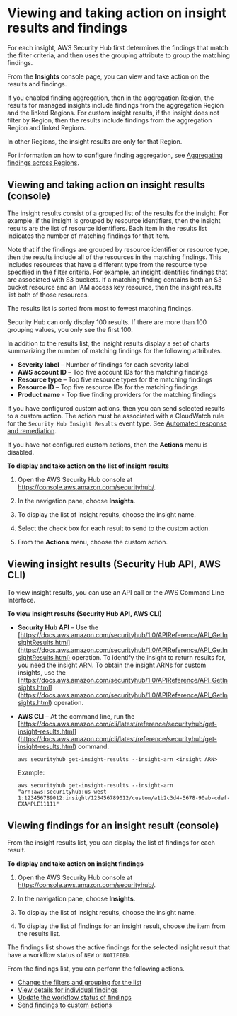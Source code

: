 # Viewing and taking action on insight results and findings<a name="securityhub-insights-view-take-action"></a>

For each insight, AWS Security Hub first determines the findings that match the filter criteria, and then uses the grouping attribute to group the matching findings\.

From the **Insights** console page, you can view and take action on the results and findings\.

If you enabled finding aggregation, then in the aggregation Region, the results for managed insights include findings from the aggregation Region and the linked Regions\. For custom insight results, if the insight does not filter by Region, then the results include findings from the aggregation Region and linked Regions\.

In other Regions, the insight results are only for that Region\.

For information on how to configure finding aggregation, see [Aggregating findings across Regions](finding-aggregation.md)\.

## Viewing and taking action on insight results \(console\)<a name="securityhub-insight-results-console"></a>

The insight results consist of a grouped list of the results for the insight\. For example, if the insight is grouped by resource identifiers, then the insight results are the list of resource identifiers\. Each item in the results list indicates the number of matching findings for that item\.

Note that if the findings are grouped by resource identifier or resource type, then the results include all of the resources in the matching findings\. This includes resources that have a different type from the resource type specified in the filter criteria\. For example, an insight identifies findings that are associated with S3 buckets\. If a matching finding contains both an S3 bucket resource and an IAM access key resource, then the insight results list both of those resources\.

The results list is sorted from most to fewest matching findings\.

Security Hub can only display 100 results\. If there are more than 100 grouping values, you only see the first 100\.

In addition to the results list, the insight results display a set of charts summarizing the number of matching findings for the following attributes\.
+ **Severity label** – Number of findings for each severity label
+ **AWS account ID** – Top five account IDs for the matching findings
+ **Resource type** – Top five resource types for the matching findings
+ **Resource ID** – Top five resource IDs for the matching findings
+ **Product name** \- Top five finding providers for the matching findings

If you have configured custom actions, then you can send selected results to a custom action\. The action must be associated with a CloudWatch rule for the `Security Hub Insight Results` event type\. See [Automated response and remediation](securityhub-cloudwatch-events.md)\.

If you have not configured custom actions, then the **Actions** menu is disabled\.

**To display and take action on the list of insight results**

1. Open the AWS Security Hub console at [https://console\.aws\.amazon\.com/securityhub/](https://console.aws.amazon.com/securityhub/)\.

1. In the navigation pane, choose **Insights**\.

1. To display the list of insight results, choose the insight name\.

1. Select the check box for each result to send to the custom action\.

1. From the **Actions** menu, choose the custom action\.

## Viewing insight results \(Security Hub API, AWS CLI\)<a name="securityhub-insight-results-api"></a>

To view insight results, you can use an API call or the AWS Command Line Interface\.

**To view insight results \(Security Hub API, AWS CLI\)**
+ **Security Hub API** – Use the [https://docs.aws.amazon.com/securityhub/1.0/APIReference/API_GetInsightResults.html](https://docs.aws.amazon.com/securityhub/1.0/APIReference/API_GetInsightResults.html) operation\. To identify the insight to return results for, you need the insight ARN\. To obtain the insight ARNs for custom insights, use the [https://docs.aws.amazon.com/securityhub/1.0/APIReference/API_GetInsights.html](https://docs.aws.amazon.com/securityhub/1.0/APIReference/API_GetInsights.html) operation\.
+ **AWS CLI** – At the command line, run the [https://docs.aws.amazon.com/cli/latest/reference/securityhub/get-insight-results.html](https://docs.aws.amazon.com/cli/latest/reference/securityhub/get-insight-results.html) command\.

  ```
  aws securityhub get-insight-results --insight-arn <insight ARN>
  ```

  Example:

  ```
  aws securityhub get-insight-results --insight-arn "arn:aws:securityhub:us-west-1:123456789012:insight/123456789012/custom/a1b2c3d4-5678-90ab-cdef-EXAMPLE11111"
  ```

## Viewing findings for an insight result \(console\)<a name="securityhub-insight-findings-console"></a>

From the insight results list, you can display the list of findings for each result\.

**To display and take action on insight findings**

1. Open the AWS Security Hub console at [https://console\.aws\.amazon\.com/securityhub/](https://console.aws.amazon.com/securityhub/)\.

1. In the navigation pane, choose **Insights**\.

1. To display the list of insight results, choose the insight name\.

1. To display the list of findings for an insight result, choose the item from the results list\.

The findings list shows the active findings for the selected insight result that have a workflow status of `NEW` or `NOTIFIED`\.

From the findings list, you can perform the following actions\.
+ [Change the filters and grouping for the list](findings-filtering-grouping.md)
+ [View details for individual findings](finding-view-details.md)
+ [Update the workflow status of findings](finding-workflow-status.md)
+ [Send findings to custom actions](finding-send-to-custom-action.md)